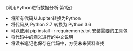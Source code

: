 《利用Python进行数据分析·第1版》
- 将所有代码从Jupiter转换为Python
- 将代码从 Python 2.7 转换为 Python 3.6 
- 可以使用 pip install -r requirements.txt 安装需要的工具包
- 将代码中的涵义进行的中文说明
- 将读书笔记也保存在代码中，方便未来资料查找